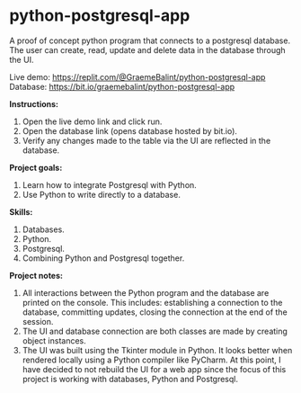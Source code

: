 # python-postgresql-app
A proof of concept python program that connects to a postgresql database. The user can create, read, update and delete data in the database through the UI.


Live demo: https://replit.com/@GraemeBalint/python-postgresql-app
Database: https://bit.io/graemebalint/python-postgresql-app


**Instructions:**
1. Open the live demo link and click run. 
2. Open the database link (opens database hosted by bit.io).
3. Verify any changes made to the table via the UI are reflected in the database.


**Project goals:**
1. Learn how to integrate Postgresql with Python.
2. Use Python to write directly to a database.


**Skills:**
1. Databases.
2. Python.
3. Postgresql.
4. Combining Python and Postgresql together.


**Project notes:**
1. All interactions between the Python program and the database are printed on the console. This includes: establishing a connection to the database, committing updates, closing the connection at the end of the session. 
2. The UI and database connection are both classes are made by creating object instances.
3. The UI was built using the Tkinter module in Python. It looks better when rendered locally using a Python compiler like PyCharm. At this point, I have decided to not rebuild the UI for a web app since the focus of this project is working with databases, Python and Postgresql.
